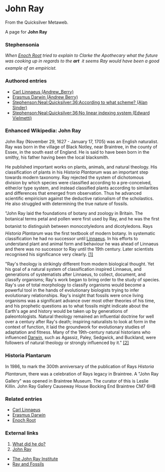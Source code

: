 
# John Ray

From the Quicksilver Metaweb.

A page for **John Ray**
### Stephensonia


*When [Enoch Root](/enoch-root) tried to explain to Clarke the Apothecary what the future was cooking up in regards to the **art**  it seems Ray would have been a good example of an empiricist.*

### Authored entries


* [Carl Linnaeus (Andrew\_Berry)](/carl-linnaeus-andrew-berry)
* [Erasmus Darwin (Andrew Berry)](/erasmus-darwin-andrew-berry)
* [Stephenson:Neal:Quicksilver:36:According to what scheme? (Alan Sinder)](/stephenson-neal-quicksilver-36-according-to-what-scheme-alan-sinder)
* [Stephenson:Neal:Quicksilver:36:No linear indexing system (Edward Vielmetti)](/stephenson-neal-quicksilver-36-no-linear-indexing-system-edward-vielmetti)


### Enhanced Wikipedia: John Ray


John Ray (November 29, 1627 - January 17, 1705) was an English naturalist. Ray was born in the village of Black Notley, near Braintree, in the county of Essex, in the south east of England. He is said to have been born in the smithy, his father having been the local blacksmith. 

He published important works on plants, animals, and natural theology. His classification of plants in his *Historia Plantarum* was an important step towards modern taxonomy. Ray rejected the system of dichotomous division by which species were classified according to a pre-conceived, either/or type system, and instead classified plants according to similarities and differences that emerged from observation. Thus he advanced scientific empiricism against the deductive rationalism of the scholastics. He also struggled with determining the true nature of fossils.

"John Ray laid the foundations of botany and zoology in Britain. The botanical terms petal and pollen were first used by Ray, and he was the first botanist to distinguish between monocotyledons and dicotyledons. Rays *Historia Plantarum* was the first textbook of modern botany. In systematic classification he had no successor until [Linnaeus](/carl-linnaeus). In his efforts to understand plant and animal form and behaviour he was ahead of Linnaeus and there was no successor to Ray until the 19th century. Later scientists recognised his significance very clearly. [[1]](/http-www-jri-org-uk-ray-cal-linnaeus-htm)

"Ray's theology is strikingly different from modern biological thought. Yet his goal of a natural system of classification inspired Linnaeus, and generations of systematists after Linnaeus, to collect, document, and classify organisms; Ray's work began to bring order to the study of species. Ray's use of total morphology to classify organisms would become a powerful tool in the hands of evolutionary biologists trying to infer evolutionary relationships. Ray's insight that fossils were once living organisms was a significant advance over most other theories of his time, and his prophetic questions as to what fossils might indicate about the Earth's age and history would be taken up by generations of paleontologists. Natural theology remained an influential doctrine for well over a century after Ray's death; inspiring naturalists to look at form in the context of function, it laid the groundwork for evolutionary studies of adaptation and fitness. Many of the 19th-century natural historians who influenced [Darwin](/charles-darwin), such as Agassiz, Paley, Sedgwick, and Buckland, were followers of natural theology or strongly influenced by it." [[2]](/http-www-ucmp-berkeley-edu-history-ray-html)

### Historia Plantarum


In 1986, to mark the 300th anniversary of the publication of Rays *Historia Plantarum*, there was a celebration of Rays legacy in Braintree. A "John Ray Gallery" was opened in Braintree Museum. The curator of this is Leslie Killin. 
John Ray Gallery 
Causeway House 
Bocking End 
Braintree 
CM7 6HB 

### Related entries


* [Carl Linnaeus](/carl-linnaeus)
* [Erasmus Darwin](/erasmus-darwin)
* [Enoch Root](/enoch-root)


### External links


1. [What did he do?](/http-www-jri-org-uk-ray-cal-linnaeus-htm)
2. [John Ray](/http-www-ucmp-berkeley-edu-history-ray-html)
* [The John Ray Institute](/http-www-jri-org-uk-ray-index-htm)
* [Ray and Fossils](/http-www-strangescience-net-ray-htm)

